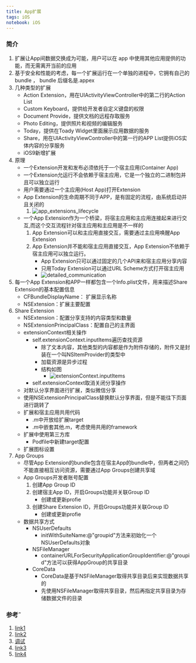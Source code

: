 ```yaml
---
title: App扩展
tags: iOS
notebook: iOS
---
```


### 简介

1. 扩展让App间数据交换成为可能，用户可以在 app 中使用其他应用提供的功能，而无需离开当前的应用
2. 基于安全和性能的考虑，每一个扩展运行在一个单独的进程中，它拥有自己的 bundle ， bundle 后缀名是.appex
3. 几种类型的扩展
    * Action Extension，用在UIActivityViewController中的第二行的Action List
    * Custom Keyboard，提供给开发者自定义键盘的权限
    * Document Provide，提供文档的远程存取服务
    * Photo Editing，提供照片和视频的编辑服务
    * Today，提供在Toady Widget里面展示应用数据的服务
    * Share，用在UIActivityViewController中的第一行的APP List提供iOS实体内容的分享服务
    * iOS9新增扩展
4. 原理
    * 一个Extension开发和发布必须依托于一个宿主应用(Container App)
    * 一个Extension允运行不会依赖于宿主应用，它是一个独立的二进制包并且可以独立运行
    * 用户需要通过一个主应用(Host App)打开Extension
    * App Extension的生命周期不同于APP，是有固定的流程，由系统启动并且关闭的
        1. ![app_extensions_lifecycle](http://upload-images.jianshu.io/upload_images/1216322-80ef0376c6d824ad.png?imageMogr2/auto-orient/strip%7CimageView2/2/w/1240)
    * 一个App Extension作为一个桥梁，将宿主应用和主应用连接起来进行交互,而这个交互流程针对宿主应用和主应用是不一样的
        1. App Extension可以和主应用直接交互，需要通过主应用唤醒App Extension
        2. App Extension并不能和宿主应用直接交互，App Extension不依赖于宿主应用可以独立运行。
            * App Extension只可以通过固定的几个API来和宿主应用分享内容
            * 只用Today Extension可以通过URL Scheme方式打开宿主应用
            * ![detailed_communication](http://upload-images.jianshu.io/upload_images/1216322-3fb501c8a93ad3ad.png?imageMogr2/auto-orient/strip%7CimageView2/2/w/1240)
5. 每一个App Extension和APP一样都包含一个Info.plist文件，用来描述Share Extension的基本配置信息
    * CFBundleDisplayName： 扩展显示名称
    * NSExtension：扩展主要配置
6. Share Extension
    * NSExtension：配置分享支持的内容类型和数量
    * NSExtensionPrincipalClass：配置自己的主界面
    * extensionContext相关操作
        * self.extensionContext.inputItems遍历查找资源
            * 除了文本内容，其他类型的内容都是作为附件存储的，附件又是封装在一个叫NSItemProvider的类型中
            * 加载资源是异步过程
            * 结构如图
                * ![extensionContext.inputItems](https://upload-images.jianshu.io/upload_images/1804600-a4324fc2bdd4ffad.png?imageMogr2/auto-orient/strip|imageView2/2/format/webp)
        * self.extensionContext取消关闭分享操作
    * 对默认分享界面进行扩展，类似微信分享
    * 使用NSExtensionPrincipalClass替换默认分享界面，但是不能往下页面进行跳转了
    * 扩展和宿主应用共用代码
        * .m中开放给扩展target
        * .m中嵌套其他.m，考虑使用共用的framework
    * 扩展中使用第三方库
        * Podfile中新建target配置
    * 扩展图标设置
7. App Groups
    * 尽管App Extension的bundle包含在宿主App的bundle中，但两者之间仍不能直接相互访问资源，需要通过App Groups创建共享域
    * App Groups开发者账号配置
        1. 创建App Group ID
        2. 创建宿主App ID，开启Groups功能并关联Group ID
            * 创建或更新profie
        3. 创建Share Extension ID，开启Groups功能并关联Group ID
            * 创建或更新profie
    * 数据共享方式
        * NSUserDefaults
            * initWithSuiteName:@"groupid"方法来初始化一个NSUserDefaults对象
        * NSFileManager
            * containerURLForSecurityApplicationGroupIdentifier:@"groupid"方法可以获得AppGroup的共享目录
        * CoreData
            * CoreData是基于NSFileManager取得共享目录后来实现数据共享的
            * 先使用NSFileManager取得共享目录，然后再指定共享目录为存储数据文件的目录

### 参考˜

1. [link1](https://serazheng.github.io/2016-06-27-Swift%E4%BD%BF%E7%94%A8Share%20Extension%E5%AE%9E%E7%8E%B0%E6%9B%B4%E5%A4%9A%E7%9A%84%E5%86%85%E5%AE%B9%E5%88%86%E4%BA%AB/)
2. [link2](https://www.jianshu.com/p/863ce6729455)
3. [调试](https://www.jianshu.com/p/cca733aca3c6)
4. [link3](https://blog.csdn.net/flg1554112450/article/details/80743441)
5. [link4](https://www.shenhongbang.cc/jiluShareExtensiondekaifa.html)
